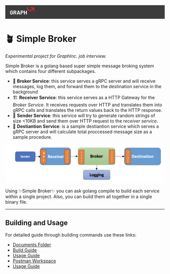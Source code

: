 <img src="./docs/src/graph_header.png" alt="graph_logo"/>

# 🪴 Simple Broker

_Experimental project for GraphInc. job interview._

Simple Broker is a golang based super simple message broking system which contains four different subpackages.

- 🚀 **Broker Service**: this service serves a gRPC server and will receive messages, log them, and forward them to the destination service in the background
- 🏗️ **Receiver Service**: this service serves as a HTTP Gateway for the _Broker Service_. It receives requests over HTTP and translates them into gRPC calls and translates the return values back to the HTTP response.
- 🗿 **Sender Service**: this service will try to generate random strings of size <10KB and send them over HTTP request to the _receiver service_.
- 🏰 **Destiantion Service**: is a sample destiantion service which serves a gRPC server and will calculate total proccessed message size as a sample procedure.

<img src="./docs/src/diagram.png" alt="graph_logo"/>

Using ✨Simple Broker✨ you can ask golang compile to build each service within a single project. Also, you can build them all together in a single binary file.

---

## Building and Usage

For detailed guide through building commands use these links:

- [Documents Folder](https://github.com/SamMHD/simple-broker/tree/main/docs)
- [Build Guide](https://github.com/SamMHD/simple-broker/blob/main/docs/build.md)
- [Usage Guide](https://github.com/SamMHD/simple-broker/blob/main/docs/usage.md)
- [Postman Workspace](https://github.com/SamMHD/simple-broker/blob/main/docs/postman_workspace.md)
- [Usage Guide](https://github.com/SamMHD/simple-broker/blob/main/docs/godoc.md)
